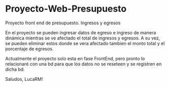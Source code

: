 # Proyecto-Web-Presupuesto
Proyecto front end de presupuesto. Ingresos y egresos

En el proyecto se pueden ingresar datos de egreso e ingreso de manera dinámica mientras se ve afectado el total de ingresos y egresos. 
A su vez, se pueden eliminar estos donde se vera afectado tambien el monto total y el porcentaje de egresos.

  Actualmente el proyecto solo esta en fase FrontEnd, pero pronto lo relacionaré con una bd 
para que los datos no se reseteen y se registren en dicha bd.

Saludos, LucaRM!
